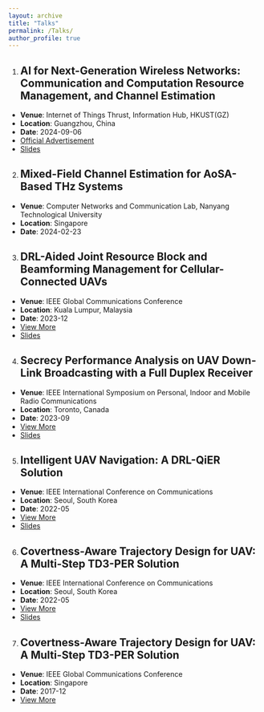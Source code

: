 ```yaml
---
layout: archive
title: "Talks"
permalink: /Talks/
author_profile: true
---
```


1. ## AI for Next-Generation Wireless Networks: Communication and Computation Resource Management, and Channel Estimation
- **Venue**: Internet of Things Thrust, Information Hub, HKUST(GZ)
- **Location**: Guangzhou, China
- **Date**: 2024-09-06
- [Official Advertisement](https://calendar.hkust.edu.hk/events/iot-thrust-seminar-next-generation-wireless-networks-communication-and-computation-resource)
- [Slides](/files/pdf/Talks/slideTalkHKUSTGZ24Sep06.pdf)

2. ## Mixed-Field Channel Estimation for AoSA-Based THz Systems
- **Venue**: Computer Networks and Communication Lab, Nanyang Technological University
- **Location**: Singapore
- **Date**: 2024-02-23

3. ## DRL-Aided Joint Resource Block and Beamforming Management for Cellular-Connected UAVs
- **Venue**: IEEE Global Communications Conference
- **Location**: Kuala Lumpur, Malaysia
- **Date**: 2023-12
- [View More](https://ieeexplore.ieee.org/document/10437176)
- [Slides](/files/pdf/Talks/slideTalkGC23Dec.pdf)

4. ## Secrecy Performance Analysis on UAV Down-Link Broadcasting with a Full Duplex Receiver
- **Venue**: IEEE International Symposium on Personal, Indoor and Mobile Radio Communications
- **Location**: Toronto, Canada
- **Date**: 2023-09
- [View More](https://ieeexplore.ieee.org/document/10293850)
- [Slides](/files/pdf/Talks/slideTalkSecrecyPIMRC23Sep.pdf)

5. ## Intelligent UAV Navigation: A DRL-QiER Solution
- **Venue**: IEEE International Conference on Communications
- **Location**: Seoul, South Korea
- **Date**: 2022-05
- [View More](https://ieeexplore.ieee.org/document/9838566)
- [Slides](/files/pdf/Talks/slideTalkDRLQiER_ICC22May.pdf)

6. ## Covertness-Aware Trajectory Design for UAV: A Multi-Step TD3-PER Solution
- **Venue**: IEEE International Conference on Communications
- **Location**: Seoul, South Korea
- **Date**: 2022-05
- [View More](https://ieeexplore.ieee.org/document/9839093)
- [Slides](/files/pdf/Talks/slideTalkUAVNavigation_ICC22May.pdf)

7. ## Covertness-Aware Trajectory Design for UAV: A Multi-Step TD3-PER Solution
- **Venue**: IEEE Global Communications Conference
- **Location**: Singapore
- **Date**: 2017-12
- [View More](https://ieeexplore.ieee.org/document/8254504)
